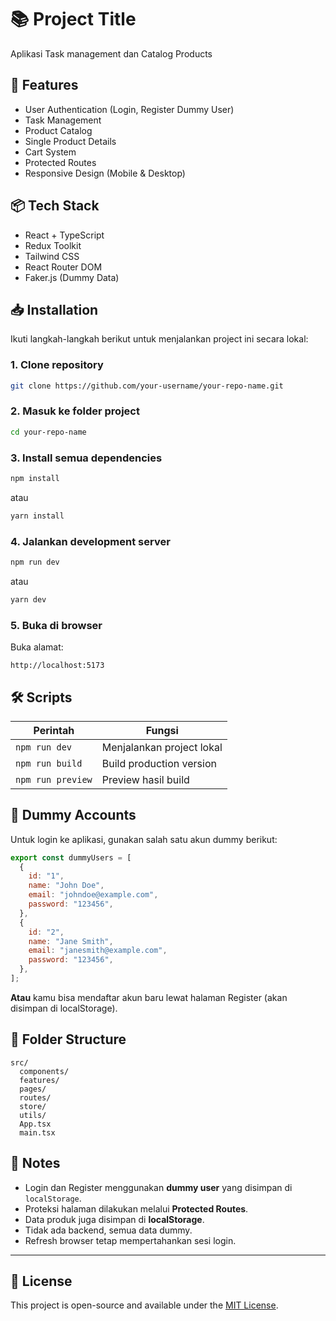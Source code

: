 # 📚 Project Title

Aplikasi Task management dan Catalog Products

## 🚀 Features

- User Authentication (Login, Register Dummy User)
- Task Management
- Product Catalog
- Single Product Details
- Cart System
- Protected Routes
- Responsive Design (Mobile & Desktop)

## 📦 Tech Stack

- React + TypeScript
- Redux Toolkit
- Tailwind CSS
- React Router DOM
- Faker.js (Dummy Data)

## 📥 Installation

Ikuti langkah-langkah berikut untuk menjalankan project ini secara lokal:

### 1. Clone repository

```bash
git clone https://github.com/your-username/your-repo-name.git
```

### 2. Masuk ke folder project

```bash
cd your-repo-name
```

### 3. Install semua dependencies

```bash
npm install
```
atau
```bash
yarn install
```

### 4. Jalankan development server

```bash
npm run dev
```
atau
```bash
yarn dev
```

### 5. Buka di browser

Buka alamat:

```
http://localhost:5173
```

## 🛠️ Scripts

| Perintah          | Fungsi                      |
| ----------------- | ---------------------------- |
| `npm run dev`      | Menjalankan project lokal     |
| `npm run build`    | Build production version     |
| `npm run preview`  | Preview hasil build          |

## 👤 Dummy Accounts

Untuk login ke aplikasi, gunakan salah satu akun dummy berikut:

```javascript
export const dummyUsers = [
  {
    id: "1",
    name: "John Doe",
    email: "johndoe@example.com",
    password: "123456",
  },
  {
    id: "2",
    name: "Jane Smith",
    email: "janesmith@example.com",
    password: "123456",
  },
];
```

**Atau** kamu bisa mendaftar akun baru lewat halaman Register (akan disimpan di localStorage).

## 🧩 Folder Structure

```
src/
  components/
  features/
  pages/
  routes/
  store/
  utils/
  App.tsx
  main.tsx
```

## 📝 Notes

- Login dan Register menggunakan **dummy user** yang disimpan di `localStorage`.
- Proteksi halaman dilakukan melalui **Protected Routes**.
- Data produk juga disimpan di **localStorage**.
- Tidak ada backend, semua data dummy.
- Refresh browser tetap mempertahankan sesi login.

---

## 📄 License

This project is open-source and available under the [MIT License](LICENSE).

